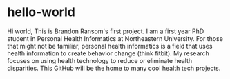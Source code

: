 # hello-world
Hi world,  This is Brandon Ransom's first project.  I am a first year PhD student in Personal Health Informatics at Northeastern University.  For those that might not be familiar, personal health informatics is a field that uses health information to create behavior change (think fitbit).  My research focuses on using health technology to reduce or eliminate health disparities.  This GitHub will be the home to many cool health tech projects.  
